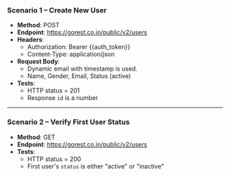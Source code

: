 ### Scenario 1 – Create New User
- **Method**: POST  
- **Endpoint**: https://gorest.co.in/public/v2/users  
- **Headers**:
  - Authorization: Bearer {{auth_token}}
  - Content-Type: application/json
- **Request Body**:
  - Dynamic email with timestamp is used.
  - Name, Gender, Email, Status (active)
- **Tests**:
  - HTTP status = 201
  - Response `id` is a number

---

### Scenario 2 – Verify First User Status
- **Method**: GET  
- **Endpoint**: https://gorest.co.in/public/v2/users  
- **Tests**:
  - HTTP status = 200
  - First user's `status` is either "active" or "inactive"
